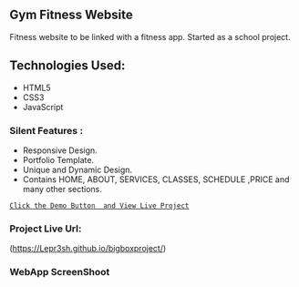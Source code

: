 ## Gym Fitness Website

Fitness website to be linked with a fitness app. Started as a school project.

## Technologies Used:

* HTML5
* CSS3
* JavaScript

### Silent Features :

* Responsive Design.
* Portfolio Template.
* Unique and Dynamic Design.
* Contains HOME, ABOUT, SERVICES, CLASSES, SCHEDULE ,PRICE and many other sections.


[`Click the Demo Button  and View Live Project`](https://mian-ali.github.io/GymWebsite/)


### Project Live Url:

(https://Lepr3sh.github.io/bigboxproject/)

### WebApp ScreenShoot
